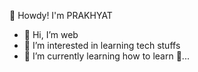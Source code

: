 🤠 Howdy! I'm PRAKHYAT
- 👋 Hi, I’m web
- 👀 I’m interested in learning tech stuffs
- 🌱 I’m currently learning how to learn 🤣...
